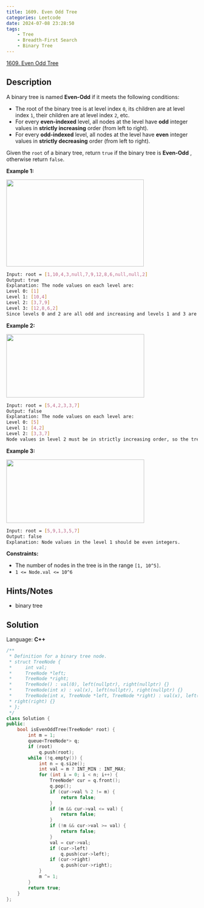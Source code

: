 ```yaml
---
title: 1609. Even Odd Tree
categories: Leetcode
date: 2024-07-08 23:28:50
tags:
    - Tree
    - Breadth-First Search
    - Binary Tree
---
```


[1609. Even Odd Tree](https://leetcode.com/problems/even-odd-tree/description/)

## Description

A binary tree is named **Even-Odd**  if it meets the following conditions:

- The root of the binary tree is at level index `0`, its children are at level index `1`, their children are at level index `2`, etc.
- For every **even-indexed**  level, all nodes at the level have **odd**  integer values in **strictly increasing**  order (from left to right).
- For every <b>odd-indexed</b> level, all nodes at the level have <b>even</b> integer values in **strictly decreasing**  order (from left to right).

Given the `root` of a binary tree, return `true` if the binary tree is **Even-Odd** , otherwise return `false`.

**Example 1:**

<img alt="" src="https://assets.leetcode.com/uploads/2020/09/15/sample_1_1966.png" style="width: 362px; height: 229px;">

```bash
Input: root = [1,10,4,3,null,7,9,12,8,6,null,null,2]
Output: true
Explanation: The node values on each level are:
Level 0: [1]
Level 1: [10,4]
Level 2: [3,7,9]
Level 3: [12,8,6,2]
Since levels 0 and 2 are all odd and increasing and levels 1 and 3 are all even and decreasing, the tree is Even-Odd.
```

**Example 2:**

<img alt="" src="https://assets.leetcode.com/uploads/2020/09/15/sample_2_1966.png" style="width: 363px; height: 167px;">

```bash
Input: root = [5,4,2,3,3,7]
Output: false
Explanation: The node values on each level are:
Level 0: [5]
Level 1: [4,2]
Level 2: [3,3,7]
Node values in level 2 must be in strictly increasing order, so the tree is not Even-Odd.
```

**Example 3:**

<img alt="" src="https://assets.leetcode.com/uploads/2020/09/22/sample_1_333_1966.png" style="width: 363px; height: 167px;">

```bash
Input: root = [5,9,1,3,5,7]
Output: false
Explanation: Node values in the level 1 should be even integers.
```

**Constraints:**

- The number of nodes in the tree is in the range `[1, 10^5]`.
- `1 <= Node.val <= 10^6`

## Hints/Notes

- binary tree

## Solution

Language: **C++**

```C++
/**
 * Definition for a binary tree node.
 * struct TreeNode {
 *     int val;
 *     TreeNode *left;
 *     TreeNode *right;
 *     TreeNode() : val(0), left(nullptr), right(nullptr) {}
 *     TreeNode(int x) : val(x), left(nullptr), right(nullptr) {}
 *     TreeNode(int x, TreeNode *left, TreeNode *right) : val(x), left(left),
 * right(right) {}
 * };
 */
class Solution {
public:
    bool isEvenOddTree(TreeNode* root) {
        int m = 1;
        queue<TreeNode*> q;
        if (root)
            q.push(root);
        while (!q.empty()) {
            int n = q.size();
            int val = m ? INT_MIN : INT_MAX;
            for (int i = 0; i < n; i++) {
                TreeNode* cur = q.front();
                q.pop();
                if (cur->val % 2 != m) {
                    return false;
                }
                if (m && cur->val <= val) {
                    return false;
                }
                if (!m && cur->val >= val) {
                    return false;
                }
                val = cur->val;
                if (cur->left)
                    q.push(cur->left);
                if (cur->right)
                    q.push(cur->right);
            }
            m ^= 1;
        }
        return true;
    }
};
```
